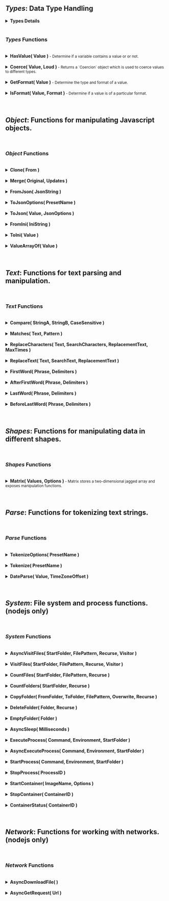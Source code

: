 
<br>
<br>

## ***Types***: Data Type Handling

<details>
<summary>
<strong>
Types Details
</strong>
</summary>


LiquicodeJS can classify and identify value types beyond the primitive data types supported by Javascript.


When obtaining FieldSchema objects from `Schema.ValueSchema()` or `Schema.ObjectSchema()`,
`FieldSchema.type` will contain the Javascript data type and `FieldSchema.format` will have a more specific type description.

Javascript (and JSON) offers four data types for your variable values: `boolean`, `number`, `string`,
and everything else is essentially an `object`.
This suits Javascript well for the types of things that Javascript needs to do like storing values in memory
and executing program statements with those values.
This is not always great on an application level though.
When you need to, for example, make sure that a variable contains an `array` of `string` or that value represents a floating point number.
Cases like these require additional progrma statements and type checking which can be consolidated into a set of functions.

The `Schema` module defines a few objects and functions to alleviate this burden from the application developer.

**The FieldSchema Object**

This object describes a value (or field) with greater precision then Javascript's `typeof` statement.
The `FieldSchema.type` member will always contain a Javascript data type while the `FieldSchema.format` field contains a more
detailed data type.

~~~javascript
FieldSchema = {
	type: '',				// Javascript data type (boolean, number, string, or object).
	format: '',				// A data type specific designation.
	default: undefined,		// A default value used for missing fields.
	name: '',				// Name of the field.
}
~~~

These functions will generate a `FieldSchema` from a single value or an object.
Be aware that only the top level members of an object are scrutinized as this is what we are typically interested in most cases.
Functions of the `Schema` module do not recurse into an object providing the schema for every single field in the object.
Rather, they inspect the top level of objects only and return an array of schema objects as a result.
Again, this handles most use cases with a consistent set of functions.
Any further validation/coercion that may be required can also be perfomed by the same functions on an individual case basis.

- `Schema.ValueSchema( FromValue )`
- `Schema.ObjectSchema( FromObject )`

Possible values for `FieldSchema.type` and `FieldSchema.format` are as follows:

| Type    | Format        | Default Value | Examples                              |
|---------|---------------|---------------|---------------------------------------|
| boolean | boolean       | false         | `true`, or `false`                |
| number  | integer       | 0             | `1`, `2`, or `3.0`              |
| number  | float         | 0             | `1.1`, `2.071`, or `3.14`       |
| string  | string        | ""            | `"Hello"`, or `""`                |
| object  | object        | {}            | `{ foo: 'bar' }`                    |
| object  | array         | []            | `[ 1, 'two', 3.14, null ]`          |
| object  | boolean-array | []            | `[ true, false, true ]`             |
| object  | number-array  | []            | `[ 1, 2, 3.14 ]`                    |
| object  | string-array  | []            | `[ 'one', 'two', 'three' ]`         |
| object  | object-array  | []            | `[ { foo: 'bar' }, [1,2,3], null ]` |
| object  | array-array   | []            | `[ [1,2,3], [], [4,5] ]`            |



**The ErrorValue Object**

LiquicodeJS introduces an `ErrorValue` object that is used to indicate and convey errors.
Some functions will return an `ErrorValue` object instead of throwing a Javascript `Error`.
In some cases, this can make code more efficient and legible when certain errors are tolerable
and you want to avoid the expensive cost of a Javascript `Error` that includes a call stack.

Use the `Schema.ErrorValue()` function to create an `ErrorValue` object and `Schema.IsErrorValue()` to test for errors.
An `ErrorValue` will always have `ErrorValue.ok = false` and `ErrorValue.error` will contain the error message.

~~~javascript
ErrorValue = {
	ok: false,		// Always set to "false".
	error: '',		// Error message.
	context: '',	// Context for the error (e.g. a function name).
}
~~~



**Value Coercion**

As data gets shuttled around between memory, files, and network transmissions, the representation of the data might
change to suit to the medium.
For example, an integer value being stored in a file might be read back out later as a string.
It's actual value hasn't changed, but the way it is represented has changed.
Javascript can be pretty forgiving in these cases by allowing a certain amount of type fluidity;
However, this can also cause some difficult to spot errors like when `'2' + 2` equals the string `'22'` and not the integer `4`.

Use these functions the validate that a value's type is of an expected type and to coerce the value, in a common sense way,
to that expected type.

- `Types.Coerce( Value, Schema, ThrowErrors )`
- `Types.Coerce( Value, Schema, ThrowErrors )`
- `Types.Coerces( Values, Schemas, ThrowErrors )`

This tables describes how values are converted from one data type to another during coercion:

| From Type | To Boolean     | To Number      | To String        | To Object      |
|-----------|----------------|----------------|------------------|----------------|
| undefined | DefaultValue() | DefaultValue() | DefaultValue()   | DefaultValue() |
| null      | DefaultValue() | DefaultValue() | DefaultValue()   | DefaultValue() |
| Boolean   | Value          | Number()       | toString()       | ErrorValue     |
| Number    | Boolean()      | Value          | toString()       | ErrorValue     |
| String    | Boolean()      | Number()       | Value            | JSON.parse()   |
| Object    | Boolean()      | Number()       | JSON.stringify() | Value          |



**Related Reading**

- [You Don't Know JS: Types & Grammar - Chapter 4. Coercion](https://www.oreilly.com/library/view/you-dont-know/9781491905159/ch04.html)


</details>

<br>

### ***Types*** Functions

<br>

<details>
<summary>
<strong>
HasValue( Value )
</strong>
<small>
- Determine if a variable contains a value or or not.
</small>
</summary>

> ### Types.***HasValue***( Value )
> 
> Determine if a variable contains a value or or not.
> 
> **Returns**: `boolean` - True if Value actually contains a value.

***Parameters***

|  Name              |  Type   | Required  |  Default          |  Description  
|--------------------|---------|-----------|-------------------|---------------
| Value              | `*`     | required  |                   | The value to test.

***Description***


Tests the provided Value parameter and returns false if it does not represent a value.
More specifically, if Value is undefined or null, then false is returned.
if Value is a zero length string `""` or an empty object `{}`, false is also returned.
In all other cases, this function returns true.



---
</details>

<br>

<details>
<summary>
<strong>
Coerce( Value, Loud )
</strong>
<small>
- Returns a `Coercion` object which is used to coerce values to different types.
</small>
</summary>

> ### Types.***Coerce***( Value, Loud )
> 
> Returns a `Coercion` object which is used to coerce values to different types.
> 
> **Returns**: `object` - A `Coercion` object.

***Parameters***

|  Name              |  Type   | Required  |  Default          |  Description  
|--------------------|---------|-----------|-------------------|---------------
| Value              | `*`     | -         |                   | The value to coerce. This value is set to `Coercion.value`.
| Loud               | `boolean` | -       |                   | Throws errors when set to `true`.

***Description***


The returned `Coercion` object has a single member `Coercion.value` and a number of coercion functions:

- `ToBoolean( Default = false )` :
	Returns the boolean value of `Coercion.value`.
	Anything can be coerced to a boolean.
	If value is a string, then 'false' and '0' will return false while 'true' will return true.

- `ToNumber( Default = 0 )` :
	Returns the numeric value of `Coercion.value`.
	Booleans, other numbers, and numeric strings can be coerced to a number.

- `ToString( Default = '' )` :
	Returns the string value of `Coercion.value`.
	Anything can be coerced to a string.
	If value is an object, then it is JSON stringified and returned.

- `ToObject( Default = null )` :
	Returns the object value of `Coercion.value`.
	Only JSON strings and other objects can be coerced to an object.
	If value is a JSON string, then it is JSON parsed and returned.

`Coercion.value` is set to the Value parameter.

**Usage**

There are two ways to use the `Coercion` object.

One way is to immediately call one of the coercion functions after obtaining the `Coercion` object:
~~~javascript
let number_42 = Liquicode.Types.Coerce( '42' ).ToNumber();
~~~

Another way is to reuse the `Coercion` object and alter the `Coercion.value` property yourself:
~~~javascript
let coercion = Liquicode.Types.Coerce();
coercion.value = '42';
let number_42 = coercion.ToNumber();
~~~

**Examples**

~~~javascript
// Coercing to boolean
Schema.Coerce( null ).ToBoolean()           // = false
Schema.Coerce( 0 ).ToBoolean()              // = false
Schema.Coerce( 'true' ).ToBoolean()         // = true

// Coercing to number
Schema.Coerce( null ).ToNumber()            // = 0
Schema.Coerce( '3.14' ).ToNumber()          // = 3.14
Schema.Coerce( 'foo' ).ToNumber()           // = 0

// Coercing to string
Schema.Coerce( null ).ToString()            // = ''
Schema.Coerce( '3.14' ).ToString()          // = '3.14'
Schema.Coerce( { foo: 'bar' } ).ToString()  // = '{"foo":"bar"}'

// Coercing to object
Schema.Coerce( null ).ToObject()            // = null
Schema.Coerce( 3.14 ).ToObject()            // = null
Schema.Coerce( '{"foo":"bar"}' ).ToObject() // = { foo: 'bar' }

// Coercing with a Default
Schema.Coerce( 'Hello' ).ToNumber( -1 )     // = -1
Schema.Coerce( true ).ToObject( {} )        // = {}
Schema.Coerce( 1024 ).ToObject( {} )        // = {}
Schema.Coerce( null ).ToObject( { a: 1 } )  // = { a: 1 }
Schema.Coerce( null ).ToObject( [ 1, 2 ] )  // = [ 1, 2 ]
~~~



---
</details>

<br>

<details>
<summary>
<strong>
GetFormat( Value )
</strong>
<small>
- Determine the type and format of a value.
</small>
</summary>

> ### Types.***GetFormat***( Value )
> 
> Determine the type and format of a value.
> 
> **Returns**: `string` - An extended type description.

***Parameters***

|  Name              |  Type   | Required  |  Default          |  Description  
|--------------------|---------|-----------|-------------------|---------------
| Value              | `*`     | required  |                   | The value to get the format for.

***Description***


Iterates through `Types.Formats` in reverse order and calls each `Format.IsFormat()` function.
When one of the formats returns `true`, then it's type and format are returned separated by `:`.

**Examples**

~~~javascript
Liquicode.Types.GetFormat( '42' )         // = 'number:integer'
Liquicode.Types.GetFormat( 'Hello' )      // = 'string:string'
Liquicode.Types.GetFormat( new Date() )   // = 'object:datetime'
Liquicode.Types.GetFormat( [ 1, 2, 3 ] )  // = 'object:number-array'
~~~



---
</details>

<br>

<details>
<summary>
<strong>
IsFormat( Value, Format )
</strong>
<small>
- Determine if a value is of a particular format.
</small>
</summary>

> ### Types.***IsFormat***( Value, Format )
> 
> Determine if a value is of a particular format.
> 
> **Returns**: `boolean` - True if the value matches the format.

***Parameters***

|  Name              |  Type   | Required  |  Default          |  Description  
|--------------------|---------|-----------|-------------------|---------------
| Value              | `*`     | required  |                   | The value to test.
| Format             | `string` | required |                   | The type and format to test for as: `"type:format"`.

***Description***


Looks up the specified format in `Types.Formats` and calls the `Format.IsFormat()` function.

The `Format` parameter must specify both type and format to be tested for.

**Examples**

~~~javascript
Liquicode.Types.IsFormat( 'Hello', 'string:string' )            // = true
Liquicode.Types.IsFormat( 'Hello', 'string:json' )              // = false
Liquicode.Types.IsFormat( [ 1, 2, 3 ], 'object:array' )         // = true
Liquicode.Types.IsFormat( [ 1, 2, 3 ], 'object:number-array' )  // = true
Liquicode.Types.IsFormat( [ 1, 2, 3 ], 'object:string-array' )  // = false
~~~



---
</details>

<br>
<br>

## ***Object***: Functions for manipulating Javascript objects.


<br>

### ***Object*** Functions

<br>

<details>
<summary>
<strong>
Clone( From )
</strong>
</summary>

> ### Object.***Clone***( From )
> 
> undefined
> 
> **Returns**: `string`

***Parameters***

|  Name              |  Type   | Required  |  Default          |  Description  
|--------------------|---------|-----------|-------------------|---------------
| From               | `object` | -        | {}                | 

***Description***

Returns a clone of the given object.
This is equivalent to doing A = JSON.parse( JSON.stringify( B ) ).


---
</details>

<br>

<details>
<summary>
<strong>
Merge( Original, Updates )
</strong>
</summary>

> ### Object.***Merge***( Original, Updates )
> 
> undefined
> 
> **Returns**: `object`

***Parameters***

|  Name              |  Type   | Required  |  Default          |  Description  
|--------------------|---------|-----------|-------------------|---------------
| Original           | `object` | required |                   | 
| Updates            | `object` | -        |                   | 

***Description***


Merges the content of two objects and returns the composite result.

Similar to Clone, this function will remove any non-data fields (i.e. functions and symbols) from the objects.



---
</details>

<br>

<details>
<summary>
<strong>
FromJson( JsonString )
</strong>
</summary>

> ### Object.***FromJson***( JsonString )
> 
> undefined
> 
> **Returns**: `object`

***Parameters***

|  Name              |  Type   | Required  |  Default          |  Description  
|--------------------|---------|-----------|-------------------|---------------
| JsonString         | `string` | -        |                   | 

***Description***


Parse a Json string and return an object value.
This is identical Javascript's "JSON.parse()" function.

There are some significant differences from Javascript's version.
The parser is a bit more relaxed and allows:
- Identifiers are not required to have quotes.
- A comma can appear after the last element of an array or object.
- String literals can use either single or double quotes.
- Parsing automatically stops when the closing brace or bracket is found in the json string.




---
</details>

<br>

<details>
<summary>
<strong>
ToJsonOptions( PresetName )
</strong>
</summary>

> ### Object.***ToJsonOptions***( PresetName )
> 
> undefined
> 
> **Returns**: `object`

***Parameters***

|  Name              |  Type   | Required  |  Default          |  Description  
|--------------------|---------|-----------|-------------------|---------------
| PresetName         | `string` | -        |                   | 

***Description***





---
</details>

<br>

<details>
<summary>
<strong>
ToJson( Value, JsonOptions )
</strong>
</summary>

> ### Object.***ToJson***( Value, JsonOptions )
> 
> undefined
> 
> **Returns**: `object`

***Parameters***

|  Name              |  Type   | Required  |  Default          |  Description  
|--------------------|---------|-----------|-------------------|---------------
| Value              | `*`     | -         |                   | The value to convert to a json string.
| JsonOptions        | `object|string` | - |                   | Can be an options object or the name of an options preset ("default", "pretty", or "pretty-2")

***Description***





---
</details>

<br>

<details>
<summary>
<strong>
FromIni( IniString )
</strong>
</summary>

> ### Object.***FromIni***( IniString )
> 
> undefined
> 
> **Returns**: `object`

***Parameters***

|  Name              |  Type   | Required  |  Default          |  Description  
|--------------------|---------|-----------|-------------------|---------------
| IniString          | `string` | -        |                   | 

***Description***


Parse an Ini string and return an object value.




---
</details>

<br>

<details>
<summary>
<strong>
ToIni( Value )
</strong>
</summary>

> ### Object.***ToIni***( Value )
> 
> undefined
> 
> **Returns**: `object`

***Parameters***

|  Name              |  Type   | Required  |  Default          |  Description  
|--------------------|---------|-----------|-------------------|---------------
| Value              | `object` | -        |                   | 

***Description***


Parse an Ini string and return an object value.




---
</details>

<br>

<details>
<summary>
<strong>
ValueArrayOf( Value )
</strong>
</summary>

> ### Object.***ValueArrayOf***( Value )
> 
> undefined
> 
> **Returns**: `array`

***Parameters***

|  Name              |  Type   | Required  |  Default          |  Description  
|--------------------|---------|-----------|-------------------|---------------
| Value              | `any`   | -         |                   | 

***Description***


Returns an array of values.
If the Value parameter is missing or null, then an empty array `[]` is returned.
If Value is an object, its values are returned in the array.
If Value is already an array, it is returned unmodified.
Otherwise, an array is returned containing Value as its only member.



---
</details>

<br>
<br>

## ***Text***: Functions for text parsing and manipulation.


<br>

### ***Text*** Functions

<br>

<details>
<summary>
<strong>
Compare( StringA, StringB, CaseSensitive )
</strong>
</summary>

> ### Text.***Compare***( StringA, StringB, CaseSensitive )
> 
> undefined
> 
> **Returns**: `string`

***Parameters***

|  Name              |  Type   | Required  |  Default          |  Description  
|--------------------|---------|-----------|-------------------|---------------
| StringA            | `string` | -        |                   | 
| StringB            | `string` | -        |                   | 
| CaseSensitive      | `boolean` | -       | true              | 

***Description***

Compares two strings.
Returns a `-1` if `StringA` is less than `StringB`.
Returns a `1` if `StringA` is greater than than `StringB`.
Returns a `0` if `StringA` and `StringB` are the same.


---
</details>

<br>

<details>
<summary>
<strong>
Matches( Text, Pattern )
</strong>
</summary>

> ### Text.***Matches***( Text, Pattern )
> 
> undefined
> 
> **Returns**: `string`

***Parameters***

|  Name              |  Type   | Required  |  Default          |  Description  
|--------------------|---------|-----------|-------------------|---------------
| Text               | `string` | required |                   | 
| Pattern            | `string` | required |                   | 

***Description***

Matches the text against a wildcard-lik pattern.
Returns true If the match succeeds, otherwise false.


---
</details>

<br>

<details>
<summary>
<strong>
ReplaceCharacters( Text, SearchCharacters, ReplacementText, MaxTimes )
</strong>
</summary>

> ### Text.***ReplaceCharacters***( Text, SearchCharacters, ReplacementText, MaxTimes )
> 
> undefined
> 
> **Returns**: `string`

***Parameters***

|  Name              |  Type   | Required  |  Default          |  Description  
|--------------------|---------|-----------|-------------------|---------------
| Text               | `string` | required |                   | 
| SearchCharacters   | `string` | required |                   | 
| ReplacementText    | `string` | required |                   | 
| MaxTimes           | `number` | -        | -1                | 

***Description***

Replaces characters within a string.
Returns the modified string.


---
</details>

<br>

<details>
<summary>
<strong>
ReplaceText( Text, SearchText, ReplacementText )
</strong>
</summary>

> ### Text.***ReplaceText***( Text, SearchText, ReplacementText )
> 
> undefined
> 
> **Returns**: `string`

***Parameters***

|  Name              |  Type   | Required  |  Default          |  Description  
|--------------------|---------|-----------|-------------------|---------------
| Text               | `string` | required |                   | 
| SearchText         | `string` | required |                   | 
| ReplacementText    | `string` | required |                   | 


---
</details>

<br>

<details>
<summary>
<strong>
FirstWord( Phrase, Delimiters )
</strong>
</summary>

> ### Text.***FirstWord***( Phrase, Delimiters )
> 
> undefined
> 
> **Returns**: `string`

***Parameters***

|  Name              |  Type   | Required  |  Default          |  Description  
|--------------------|---------|-----------|-------------------|---------------
| Phrase             | `string` | -        |                   | A text phrase containing words separated by delimiters.
| Delimiters         | `string` | -        | " "               | A string of whitespace and punctuation characters that break the phrase into words.

***Description***

Returns the first word of a text phrase.


---
</details>

<br>

<details>
<summary>
<strong>
AfterFirstWord( Phrase, Delimiters )
</strong>
</summary>

> ### Text.***AfterFirstWord***( Phrase, Delimiters )
> 
> undefined
> 
> **Returns**: `string`

***Parameters***

|  Name              |  Type   | Required  |  Default          |  Description  
|--------------------|---------|-----------|-------------------|---------------
| Phrase             | `string` | -        |                   | A text phrase containing words separated by delimiters.
| Delimiters         | `string` | -        | " "               | A string of characters that break the phrase into words.

***Description***

Returns the remainder of a text phrase occurring after the first word.


---
</details>

<br>

<details>
<summary>
<strong>
LastWord( Phrase, Delimiters )
</strong>
</summary>

> ### Text.***LastWord***( Phrase, Delimiters )
> 
> undefined
> 
> **Returns**: `string`

***Parameters***

|  Name              |  Type   | Required  |  Default          |  Description  
|--------------------|---------|-----------|-------------------|---------------
| Phrase             | `string` | -        |                   | A text phrase containing words separated by delimiters.
| Delimiters         | `string` | -        | " "               | A string of characters that break the phrase into words.

***Description***

Returns the last word of a text phrase.


---
</details>

<br>

<details>
<summary>
<strong>
BeforeLastWord( Phrase, Delimiters )
</strong>
</summary>

> ### Text.***BeforeLastWord***( Phrase, Delimiters )
> 
> undefined
> 
> **Returns**: `string`

***Parameters***

|  Name              |  Type   | Required  |  Default          |  Description  
|--------------------|---------|-----------|-------------------|---------------
| Phrase             | `string` | -        |                   | A text phrase containing words separated by delimiters.
| Delimiters         | `string` | -        | " "               | A string of characters that break the phrase into words.

***Description***

Returns the remainder of a text phrase occurring befiore the last word.


---
</details>

<br>
<br>

## ***Shapes***: Functions for manipulating data in different shapes.


<br>

### ***Shapes*** Functions

<br>

<details>
<summary>
<strong>
Matrix( Values, Options )
</strong>
<small>
- Matrix stores a two-dimensional jagged array and exposes manipulation functions.
</small>
</summary>

> ### Shapes.***Matrix***( Values, Options )
> 
> Matrix stores a two-dimensional jagged array and exposes manipulation functions.
> 
> **Returns**: `object`

***Parameters***

|  Name              |  Type   | Required  |  Default          |  Description  
|--------------------|---------|-----------|-------------------|---------------
| Values             | `object` | required | [[]]              | One of: a two-dimensional array of arrays, a one-dimensional array of values, or an integer.
| Options            | `object` | -        | {}                | Set of options controlling Matrix operation.

***Description***


A Matrix object is essentially a two-dimensional array (an array of arrays).
This function will create and return a new Matrix object.


***Values Parameter***

You can specify the initial contents of the Matrix with the Values parameter.
If Values is an array of arrays, then Matrix will contain those values.
If Values is a one-dimensional array, then Matrix will have a single row reflecting those values.
If Values is an integer, then Matrix will be created with that number of blank rows.

Note that the only way to create a new Matrix with no rows in it is: `Shapes.Matrix( 0, Options )`


***Options Parameter***

The Options parameter is an options object:
~~~javascript
Options = {
	default_value: null,    // A default value to use when no other value exists.
	clone_values: true,     // If true, any values read from or written to the Matrix are cloned first.
}
~~~

The `clone_values` option is very important.
It is initialliy set to true, providing the safest and most sensible operation.
A performance improvement can be had by setting this to false;
However, unintended consequences may occur if you are not careful.
Alsa, this is a valid intended consequence if you want to use Matrix to quickly manipulate an existing array.

For example:
~~~javascript
let test_array = [
	[ 1, 2, 3, 4 ],
	[ 5, 6, 7, 8 ],
];
// test_array.length == 2
// Encapsulate the array in a matrix.
let matrix = Liquicode.Shapes.Matrix( test_array, { clone_values: false } );
// Append a row to the matrix.
matrix.AppendRows( [ 'A', 'B', 'C' ] );
// Since test_array was not cloned first, the new row also appears in test_array.
// test_array.length == 3 !!!
~~~


***How It Works***

The Matrix object contains a `RowData` member which is an array of arrays that contains the values for the matrix.
This is maintained as a jagged array, meaning that each row of the matrix may be of different lengths.
~~~javascript
[	// Matrix maintains values in a jagged array:
	[ 1, 2, 3, 4 ],
	[ 1, 2, 3 ],
	[ 1, 2, 3, 4, 5 ],
]
~~~

When calling the `AppendColumns`, `InsertColumns`, `SetColumn`, or `SetValue` functions,
it may be necessary for the matrix to fill out the columns of shorter rows so that the target column exists.
For example, appending a blank column (`AppendColumns()`) to the matrix above would yield:
~~~javascript
[	// Matrix fills columns with
	// default values as needed:
	[ 1, 2, 3, 4,    null, null ],
	[ 1, 2, 3, null, null, null ],
	[ 1, 2, 3, 4,    5,    null ],
]
~~~
You can change the value used to fill blank columns by changing `Option.default_value`.


***Cell Addressing***

When working with Matrix, you will usually need to identify a particular Row or Column to work with.
Matrix supports three types of addressing modes:

- 1) A zero-based index used as a row/column index.
This index must be greater than or equal to zero and less than the extent (i.e. the RowCount or ColumnCount).

- 2) A negative index that serves as an offset from the extent (e.g. -1 = RowCount - 1).
This type of index must be between -extent and -1, inclusive.

- 3) A spreadsheet style address (e.g. 'A1', 'B2', etc.).
This type of address has letters component which indicates a column.
This is followed by a digits component that is a one-based row number.


***Matrix Functions***

The Matrix object also has a number of functions which allow you to manipulate the Matrix object.

- Addressing Functions:
	These are utility functions that assist when working with the spreadsheet style of addressing.
	These functions are used internally by Matrix.
	They do not consider the validity of any particular address or index within the current Matrix.

	- `IsValidAddress( Address )`:
		Returns `true` if Address is a valid address, otherwise `false`.
		A valid address must contain a column component in letters ('AB') and a row component in digits ('12').
		This function determines only if the Address parameter is a properly formatted address,
		regardless if the address lies outside the bounds of this particular Matrix.

	- `NumberToLetters( Number )`:
		Returns the letters component of an address for any positive number (e.g. 1='A', 2='B', 28='AB', etc.).

	- `LettersToNumber( Address )`:
		Converts the letters component of an address to a positive number.
		Address is a string that starts with, or is entirely composed of, letters.

- Row Functions:
	
	- `RowIndexOf( Address )`:
	Will return a valid row index for this Matrix from the given Address.
	Address can represent any of the three addressing styles.

	- `RowCount()`:
	Returns the number of rows within the Matrix.

	- `AppendRows( Values )`:
	Appends one or more rows to the end of the Matrix.
	If Values is not supplied, then a blank row is appended.
	If Values is a one-dimensional array, then a single row is appended.
	If Values is a two-dimensional array, then multiple rows are appended.

	- `InsertRows( Row, Values )`:
	Inserts one or more rows within the Matrix, starting at the given Row address.
	If Values is not supplied, then a blank row is appended.
	If Values is a one-dimensional array, then a single row is appended.
	If Values is a two-dimensional array, then multiple rows are appended.
	Note that it is not possible to append a row to a Matrix by using this function.

	- `DeleteRows( Row, Count )`:
	Deletes one or more rows within the Matrix, starting at the given Row address.
	If Count is not supplied, then a single row is deleted.

	- `GetRow( Row )`:
	Returns a single row of values from the Matrix, at the given Row address.

	- `SetRow( Row, Values )`:
	Replaces a single row of values (a one-dimensional array) within the Matrix, at the given Row address.
	If Values is not supplied, then a blank row is set at that location.

- Column Functions:

	- `ColumnIndexOf( Address )`:
	Will return a valid column index for this Matrix from the given Address.
	Address can represent any of the three addressing styles.

	- `ColumnCount()`:
	Returns the number of columns within the Matrix.

	- `AppendColumns( Values )`:
	Appends one or more columns to the end of the Matrix.
	If Values is not supplied, then a blank column is appended.
	If Values is a one-dimensional array, then a single column is appended.
	If Values is a two-dimensional array, then multiple columns are appended.

	- `InsertColumns( Column, Values )`:
	Inserts one or more columns within the Matrix, starting at the given Column address.
	If Values is not supplied, then a blank column is appended.
	If Values is a one-dimensional array, then a single column is appended.
	If Values is a two-dimensional array, then multiple columns are appended.
	Note that it is not possible to append a column to a Matrix by using this function.

	- `DeleteColumns( Column, Count )`:
	Deletes one or more columns within the Matrix, starting at the given Column address.
	If Count is not supplied, then a single column is deleted.

	- `GetColumn( Column )`:
	Returns a single column of values from the Matrix, at the given Column address.

	- `SetColumn( Column, Values )`:
	Replaces a single column of values (a one-dimensional array) within the Matrix, at the given Column address.
	If Values is not supplied, then a blank column is set at that location.

- Value Functions:

	- `GetValue( Row, Column )`:
	Returns a single value located at Row and Column within the Matrix.
	Row can be a string address, in which case the Column parameter is omitted.

	- `SetValue( Row, Column, Value )`:
	Sets a single value located at Row and Column within the Matrix.
	Row can be a string address, in which case the Column parameter is omitted.
	
	- `GetMatrix( Row, Column, RowCount, ColumnCount )`:
	Constructs a new Matrix of values from within the called Matrix.
	Values are taken starting at the location described by Row and Column and extending for RowCount rows and ColumnCount columns.
		- You can call this using four parameters: `GetMatrix( Row, Column, RowCount, ColumnCount )`
		- You can call this using three parameters: `GetMatrix( Address, RowCount, ColumnCount )`
		- You can call this using two parameters: `GetMatrix( Address, Size )`

	- `SetMatrix( Row, Column, Matrix )`:
	Sets a matrix of values starting at Row and Column.

- Table Functions:

	- `Clone()`:
	Return a clone of this matrix.
	The clone will contain a copy of this matrix's data and options.

	- `Transpose()`:
	Return a copy of this matrix with its rows and column transposed.

	- `Join( AtColumn, JoinType, JoinMatrix, MatrixColumn )`:
	Return a new matrix by joining this matrix with another one.
	The join is produced by matching column values between the two matrices.
	The different supported join types are: 'inner', 'left', 'right', and 'full'.




---
</details>

<br>
<br>

## ***Parse***: Functions for tokenizing text strings.


<br>

### ***Parse*** Functions

<br>

<details>
<summary>
<strong>
TokenizeOptions( PresetName )
</strong>
</summary>

> ### Parse.***TokenizeOptions***( PresetName )
> 
> undefined
> 
> **Returns**: `object`

***Parameters***

|  Name              |  Type   | Required  |  Default          |  Description  
|--------------------|---------|-----------|-------------------|---------------
| PresetName         | `string` | -        |                   | To retrieve an options preset, use one of: 'csv', or 'cli' You can leave this empty or 'default' for the default options.

***Description***

Returns a set of options for calling Tokenize().
Throws an error if an invalid value for PresetName is given.


---
</details>

<br>

<details>
<summary>
<strong>
Tokenize( PresetName )
</strong>
</summary>

> ### Parse.***Tokenize***( PresetName )
> 
> undefined
> 
> **Returns**: `object`

***Parameters***

|  Name              |  Type   | Required  |  Default          |  Description  
|--------------------|---------|-----------|-------------------|---------------
| PresetName         | `string` | -        |                   | To retrieve an options preset, use one of: 'csv', or 'cli' You can leave this empty for the default options.

***Description***

Returns the parsed tokens.


---
</details>

<br>

<details>
<summary>
<strong>
DateParse( Value, TimeZoneOffset )
</strong>
</summary>

> ### Parse.***DateParse***( Value, TimeZoneOffset )
> 
> undefined
> 
> **Returns**: `object`

***Parameters***

|  Name              |  Type   | Required  |  Default          |  Description  
|--------------------|---------|-----------|-------------------|---------------
| Value              | `string` | required |                   | 
| TimeZoneOffset     | `string` | -        | "+0000"           | 

***Description***


Dates and times are funny little creatures.



---
</details>

<br>
<br>

## ***System***: File system and process functions. (nodejs only)


<br>

### ***System*** Functions

<br>

<details>
<summary>
<strong>
AsyncVisitFiles( StartFolder, FilePattern, Recurse, Visitor )
</strong>
</summary>

> ### System.***AsyncVisitFiles***( StartFolder, FilePattern, Recurse, Visitor )
> 
> undefined
> 
> **Returns**: `*`

***Parameters***

|  Name              |  Type   | Required  |  Default          |  Description  
|--------------------|---------|-----------|-------------------|---------------
| StartFolder        | `string` | required |                   | 
| FilePattern        | `string` | -        |                   | 
| Recurse            | `boolean` | -       |                   | 
| Visitor            | `function` | -      |                   | Function to be called for each folder and file: Visitor( Path, Filename )

***Description***


Scans a folder and calls the Visitor callback function for each folder/file encountered.

The `FilePattern` parameter is optional and can be a wildcard type string.
For example, to visit all text files, you can pass '*.txt'.
If `FilePattern` is not empty, then the callback will not be called for folders.

The Visitor callback function takes two parameters `Visitor( Path, Filename )`.
If the Visitor callback returns a value, then the visitation process is halted
and that value is returned by the `VisitFiles` function.
The Visitor callback is called for each file encountered and for each folder encountered.
When called for a folder, the `Filename` parameter will be null.
The Visitor callback function can be either synchronous or asymchronous.



---
</details>

<br>

<details>
<summary>
<strong>
VisitFiles( StartFolder, FilePattern, Recurse, Visitor )
</strong>
</summary>

> ### System.***VisitFiles***( StartFolder, FilePattern, Recurse, Visitor )
> 
> undefined
> 
> **Returns**: `*`

***Parameters***

|  Name              |  Type   | Required  |  Default          |  Description  
|--------------------|---------|-----------|-------------------|---------------
| StartFolder        | `string` | required |                   | 
| FilePattern        | `string` | -        |                   | 
| Recurse            | `boolean` | -       |                   | 
| Visitor            | `function` | -      |                   | Function to be called for each folder and file: Visitor( Path, Filename )

***Description***


Scans a folder and calls the Visitor callback function for each folder/file encountered.

The `FilePattern` parameter is optional and can be a wildcard type string.
For example, to visit all text files, you can pass '*.txt'.
If `FilePattern` is not empty, then the callback will not be called for folders.

The Visitor callback function takes two parameters `Visitor( Path, Filename )`.
If the Visitor callback returns a value, then the visitation process is halted
and that value is returned by the `VisitFiles` function.
The Visitor callback is called for each file encountered and for each folder encountered.
When called for a folder, the `Filename` parameter will be null.
The Visitor callback function must be synchronous.



---
</details>

<br>

<details>
<summary>
<strong>
CountFiles( StartFolder, FilePattern, Recurse )
</strong>
</summary>

> ### System.***CountFiles***( StartFolder, FilePattern, Recurse )
> 
> undefined
> 
> **Returns**: `number`

***Parameters***

|  Name              |  Type   | Required  |  Default          |  Description  
|--------------------|---------|-----------|-------------------|---------------
| StartFolder        | `string` | required |                   | 
| FilePattern        | `string` | -        | "*"               | 
| Recurse            | `boolean` | -       |                   | 

***Description***

Scans a folder and calls the Visitor callback function for each folder/file encountered.
Returns the number of folders/files visited.


---
</details>

<br>

<details>
<summary>
<strong>
CountFolders( StartFolder, Recurse )
</strong>
</summary>

> ### System.***CountFolders***( StartFolder, Recurse )
> 
> undefined
> 
> **Returns**: `number`

***Parameters***

|  Name              |  Type   | Required  |  Default          |  Description  
|--------------------|---------|-----------|-------------------|---------------
| StartFolder        | `string` | required |                   | 
| Recurse            | `boolean` | -       |                   | 

***Description***

Scans a folder and calls the Visitor callback function for each folder/file encountered.
Returns the number of folders/files visited.


---
</details>

<br>

<details>
<summary>
<strong>
CopyFolder( FromFolder, ToFolder, FilePattern, Overwrite, Recurse )
</strong>
</summary>

> ### System.***CopyFolder***( FromFolder, ToFolder, FilePattern, Overwrite, Recurse )
> 
> undefined
> 
> **Returns**: `number`

***Parameters***

|  Name              |  Type   | Required  |  Default          |  Description  
|--------------------|---------|-----------|-------------------|---------------
| FromFolder         | `string` | required |                   | 
| ToFolder           | `string` | required |                   | 
| FilePattern        | `string` | -        | "*"               | 
| Overwrite          | `boolean` | -       |                   | 
| Recurse            | `boolean` | -       |                   | 

***Description***

Copies files from one folder to another.
Returns the number of files copied.


---
</details>

<br>

<details>
<summary>
<strong>
DeleteFolder( Folder, Recurse )
</strong>
</summary>

> ### System.***DeleteFolder***( Folder, Recurse )
> 
> undefined
> 
> **Returns**: `number`

***Parameters***

|  Name              |  Type   | Required  |  Default          |  Description  
|--------------------|---------|-----------|-------------------|---------------
| Folder             | `string` | required |                   | 
| Recurse            | `boolean` | -       |                   | 

***Description***

Deletes a folder and all of its sub-folders and files.
Returns the number of folders and files deleted.


---
</details>

<br>

<details>
<summary>
<strong>
EmptyFolder( Folder )
</strong>
</summary>

> ### System.***EmptyFolder***( Folder )
> 
> undefined
> 
> **Returns**: `number`

***Parameters***

|  Name              |  Type   | Required  |  Default          |  Description  
|--------------------|---------|-----------|-------------------|---------------
| Folder             | `string` | required |                   | 

***Description***

Empties a folder by removing all of its sub-folders and files.
Returns the number of folders and files deleted.


---
</details>

<br>

<details>
<summary>
<strong>
AsyncSleep( Milliseconds )
</strong>
</summary>

> ### System.***AsyncSleep***( Milliseconds )
> 
> undefined
> 
***Parameters***

|  Name              |  Type   | Required  |  Default          |  Description  
|--------------------|---------|-----------|-------------------|---------------
| Milliseconds       | `number` | -        |                   | 


---
</details>

<br>

<details>
<summary>
<strong>
ExecuteProcess( Command, Environment, StartFolder )
</strong>
</summary>

> ### System.***ExecuteProcess***( Command, Environment, StartFolder )
> 
> undefined
> 
***Parameters***

|  Name              |  Type   | Required  |  Default          |  Description  
|--------------------|---------|-----------|-------------------|---------------
| Command            | `string` | required |                   | 
| Environment        | `object` | -        |                   | 
| StartFolder        | `string` | -        |                   | 


---
</details>

<br>

<details>
<summary>
<strong>
AsyncExecuteProcess( Command, Environment, StartFolder )
</strong>
</summary>

> ### System.***AsyncExecuteProcess***( Command, Environment, StartFolder )
> 
> undefined
> 
***Parameters***

|  Name              |  Type   | Required  |  Default          |  Description  
|--------------------|---------|-----------|-------------------|---------------
| Command            | `string` | required |                   | 
| Environment        | `object` | -        |                   | 
| StartFolder        | `string` | -        |                   | 


---
</details>

<br>

<details>
<summary>
<strong>
StartProcess( Command, Environment, StartFolder )
</strong>
</summary>

> ### System.***StartProcess***( Command, Environment, StartFolder )
> 
> undefined
> 
> **Returns**: `string`

***Parameters***

|  Name              |  Type   | Required  |  Default          |  Description  
|--------------------|---------|-----------|-------------------|---------------
| Command            | `string` | required |                   | 
| Environment        | `object` | -        |                   | 
| StartFolder        | `string` | -        |                   | 

***Description***

Starts a new process and returns the ProcessID.


---
</details>

<br>

<details>
<summary>
<strong>
StopProcess( ProcessID )
</strong>
</summary>

> ### System.***StopProcess***( ProcessID )
> 
> undefined
> 
> **Returns**: `string`

***Parameters***

|  Name              |  Type   | Required  |  Default          |  Description  
|--------------------|---------|-----------|-------------------|---------------
| ProcessID          | `string` | required |                   | 

***Description***

Stops a running process by its ProcessID.


---
</details>

<br>

<details>
<summary>
<strong>
StartContainer( ImageName, Options )
</strong>
</summary>

> ### System.***StartContainer***( ImageName, Options )
> 
> undefined
> 
> **Returns**: `string`

***Parameters***

|  Name              |  Type   | Required  |  Default          |  Description  
|--------------------|---------|-----------|-------------------|---------------
| ImageName          | `string` | required |                   | 
| Options            | `object` | -        |                   | 

***Description***

Starts a Docker Container.


---
</details>

<br>

<details>
<summary>
<strong>
StopContainer( ContainerID )
</strong>
</summary>

> ### System.***StopContainer***( ContainerID )
> 
> undefined
> 
> **Returns**: `string`

***Parameters***

|  Name              |  Type   | Required  |  Default          |  Description  
|--------------------|---------|-----------|-------------------|---------------
| ContainerID        | `string` | required |                   | 

***Description***

Stops a running Docker Container.


---
</details>

<br>

<details>
<summary>
<strong>
ContainerStatus( ContainerID )
</strong>
</summary>

> ### System.***ContainerStatus***( ContainerID )
> 
> undefined
> 
> **Returns**: `string`

***Parameters***

|  Name              |  Type   | Required  |  Default          |  Description  
|--------------------|---------|-----------|-------------------|---------------
| ContainerID        | `string` | required |                   | 

***Description***

Gets the status of a running Docker Container.


---
</details>

<br>
<br>

## ***Network***: Functions for working with networks. (nodejs only)


<br>

### ***Network*** Functions

<br>

<details>
<summary>
<strong>
AsyncDownloadFile(  )
</strong>
</summary>

> ### Network.***AsyncDownloadFile***(  )
> 
> undefined
> 
> **Returns**: `string`

***Description***

Download a file from an url.


---
</details>

<br>

<details>
<summary>
<strong>
AsyncGetRequest( Url )
</strong>
</summary>

> ### Network.***AsyncGetRequest***( Url )
> 
> undefined
> 
> **Returns**: `string`

***Parameters***

|  Name              |  Type   | Required  |  Default          |  Description  
|--------------------|---------|-----------|-------------------|---------------
| Url                | `string` | required |                   | 

***Description***

Make an http get request for a an url.


---
</details>

